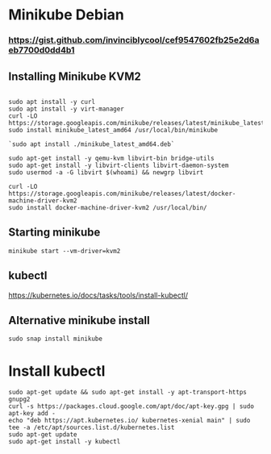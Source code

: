 # Minikube Debian

### https://gist.github.com/invinciblycool/cef9547602fb25e2d6aeb7700d0dd4b1

## Installing Minikube KVM2

```

sudo apt install -y curl
sudo apt install -y virt-manager
curl -LO https://storage.googleapis.com/minikube/releases/latest/minikube_latest_amd64.deb
sudo install minikube_latest_amd64 /usr/local/bin/minikube

`sudo apt install ./minikube_latest_amd64.deb`
```

```
sudo apt-get install -y qemu-kvm libvirt-bin bridge-utils
sudo apt-get install -y libvirt-clients libvirt-daemon-system
sudo usermod -a -G libvirt $(whoami) && newgrp libvirt

curl -LO https://storage.googleapis.com/minikube/releases/latest/docker-machine-driver-kvm2
sudo install docker-machine-driver-kvm2 /usr/local/bin/
```

## Starting minikube
```
minikube start --vm-driver=kvm2
```
## kubectl

https://kubernetes.io/docs/tasks/tools/install-kubectl/

## Alternative minikube install

```
sudo snap install minikube
```

# Install kubectl

```
sudo apt-get update && sudo apt-get install -y apt-transport-https gnupg2
curl -s https://packages.cloud.google.com/apt/doc/apt-key.gpg | sudo apt-key add -
echo "deb https://apt.kubernetes.io/ kubernetes-xenial main" | sudo tee -a /etc/apt/sources.list.d/kubernetes.list
sudo apt-get update
sudo apt-get install -y kubectl
```
